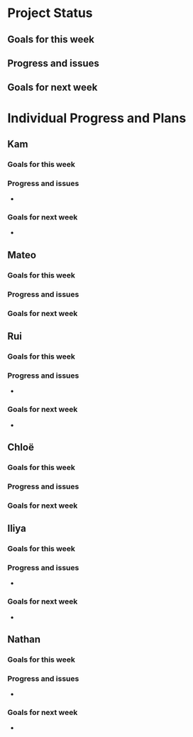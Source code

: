 # Project Status
## Goals for this week
  
## Progress and issues
  
## Goals for next week

# Individual Progress and Plans
## Kam
### Goals for this week
  
### Progress and issues
- 
  
### Goals for next week
- 

## Mateo
### Goals for this week
  
### Progress and issues
  
### Goals for next week
 
## Rui
### Goals for this week
  
### Progress and issues
- 
  
### Goals for next week
- 

## Chloë
### Goals for this week
  
### Progress and issues
  
### Goals for next week

## Iliya
### Goals for this week
  
### Progress and issues
- 
  
### Goals for next week
- 

## Nathan
### Goals for this week
  
### Progress and issues
- 
  
### Goals for next week
-     